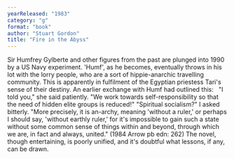 ```yaml
---
yearReleased: "1983"
category: "g"
format: "book"
author: "Stuart Gordon"
title: "Fire in the Abyss"
---
```

Sir Humfrey Gylberte and other figures from the past are  plunged into 1990 by a US Navy experiment. 'Humf', as he becomes, eventually  throws in his lot with the lorry people, who are a sort of hippie-anarchic  travelling community. This is apparently in fulfilment of the Egyptian priestess  Tari's sense of their destiny. An earlier exchange with Humf had outlined this:
 
"I told you," she said patiently. "We work towards  self-responsibility so that the need of hidden elite groups is reduced!"
"Spiritual socialism?" I asked bitterly.
"More precisely, it is an-archy, meaning 'without  a ruler,' or perhaps I should say, 'without earthly ruler,'  for it's impossible to gain such a state without some common sense of  things within and beyond, through which we are, in fact and always, united."  (1984 Arrow pb edn: 262)
The novel, though entertaining, is poorly unified, and  it's doubtful what lessons, if any, can be drawn.
 